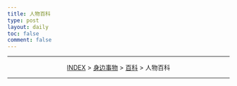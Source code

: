 ```yaml
---
title: 人物百科
type: post
layout: daily
toc: false
comment: false
---
```


---
<span><center>[INDEX](/gknows/index) > [身边事物](/gknows/身边事物) > [百科](/gknows/百科) > 人物百科</center></span>

---
